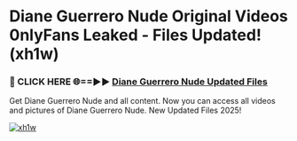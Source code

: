 # Diane Guerrero Nude Original Videos 0nlyFans Leaked - Files Updated! (xh1w)

<h3>🔴 CLICK HERE 🌐==►► <a href="https://tinyurl.com/52m3yx9h" rel="nofollow">Diane Guerrero Nude Updated Files</a></h3>

Get Diane Guerrero Nude and all content. Now you can access all videos and pictures of Diane Guerrero Nude. New Updated Files 2025!

[![xh1w](https://i.imgur.com/TnHtlc8.gif)](https://tinyurl.com/52m3yx9h)
